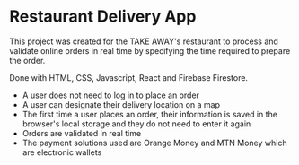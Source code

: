 # Restaurant Delivery App

This project was created for the TAKE AWAY's restaurant to process and validate online orders in real time by specifying the time required to prepare the order.

Done with HTML, CSS, Javascript, React and Firebase Firestore.

  - A user does not need to log in to place an order
  - A user can designate their delivery location on a map
  - The first time a user places an order, their information is saved in the browser's local storage and they do not need to enter it again
  - Orders are validated in real time
  - The payment solutions used are Orange Money and MTN Money which are electronic wallets

